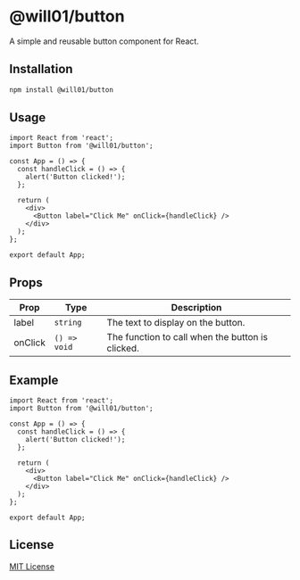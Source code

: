 # @will01/button

A simple and reusable button component for React.

## Installation

```bash
npm install @will01/button
```

## Usage

```tsx
import React from 'react';
import Button from '@will01/button';

const App = () => {
  const handleClick = () => {
    alert('Button clicked!');
  };

  return (
    <div>
      <Button label="Click Me" onClick={handleClick} />
    </div>
  );
};

export default App;
```

## Props

| Prop    | Type       | Description                |
|---------|------------|----------------------------|
| label   | `string`   | The text to display on the button. |
| onClick | `() => void` | The function to call when the button is clicked. |

## Example

```tsx
import React from 'react';
import Button from '@will01/button';

const App = () => {
  const handleClick = () => {
    alert('Button clicked!');
  };

  return (
    <div>
      <Button label="Click Me" onClick={handleClick} />
    </div>
  );
};

export default App;
```

## License

[MIT License](LICENSE)